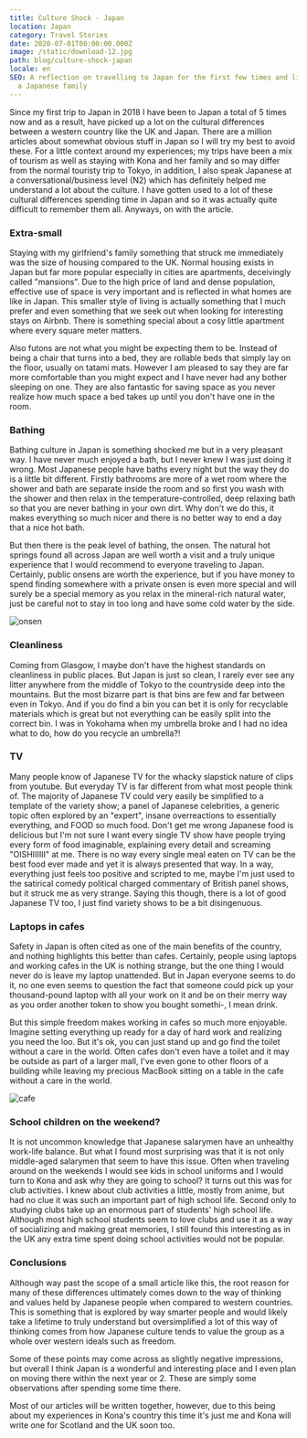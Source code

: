 ```yaml
---
title: Culture Shock - Japan
location: Japan
category: Travel Stories
date: 2020-07-01T00:00:00.000Z
image: /static/download-12.jpg
path: blog/culture-shock-japan
locale: en
SEO: A reflection on travelling to Japan for the first few times and living with
  a Japanese family
---
```

Since my first trip to Japan in 2018 I have been to Japan a total of 5 times now and as a result, have picked up a lot on the cultural differences between a western country like the UK and Japan. There are a million articles about somewhat obvious stuff in Japan so I will try my best to avoid these. For a little context around my experiences; my trips have been a mix of tourism as well as staying with Kona and her family and so may differ from the normal touristy trip to Tokyo, in addition, I also speak Japanese at a conversational/business level (N2) which has definitely helped me understand a lot about the culture. I have gotten used to a lot of these cultural differences spending time in Japan and so it was actually quite difficult to remember them all. Anyways, on with the article.

### Extra-small

Staying with my girlfriend's family something that struck me immediately was the size of housing compared to the UK. Normal housing exists in Japan but far more popular especially in cities are apartments, deceivingly called "mansions". Due to the high price of land and dense population, effective use of space is very important and is reflected in what homes are like in Japan. This smaller style of living is actually something that I much prefer and even something that we seek out when looking for interesting stays on Airbnb. There is something special about a cosy little apartment where every square meter matters.

Also futons are not what you might be expecting them to be. Instead of being a chair that turns into a bed, they are rollable beds that simply lay on the floor, usually on tatami mats. However I am pleased to say they are far more comfortable than you might expect and I have never had any bother sleeping on one. They are also fantastic for saving space as you never realize how much space a bed takes up until you don't have one in the room. 

### Bathing

Bathing culture in Japan is something shocked me but in a very pleasant way. I have never much enjoyed a bath, but I never knew I was just doing it wrong. Most Japanese people have baths every night but the way they do is a little bit different. Firstly bathrooms are more of a wet room where the shower and bath are separate inside the room and so first you wash with the shower and then relax in the temperature-controlled, deep relaxing bath so that you are never bathing in your own dirt. Why don't we do this, it makes everything so much nicer and there is no better way to end a day that a nice hot bath. 

But then there is the peak level of bathing, the onsen. The natural hot springs found all across Japan are well worth a visit and a truly unique experience that I would recommend to everyone traveling to Japan. Certainly, public onsens are worth the experience, but if you have money to spend finding somewhere with a private onsen is even more special and will surely be a special memory as you relax in the mineral-rich natural water, just be careful not to stay in too long and have some cold water by the side. 

![onsen](/static/img_20190104_175707-1-.jpg "onsen")

### Cleanliness

Coming from Glasgow, I maybe don't have the highest standards on cleanliness in public places. But Japan is just so clean, I rarely ever see any litter anywhere from the middle of Tokyo to the countryside deep into the mountains. But the most bizarre part is that bins are few and far between even in Tokyo. And if you do find a bin you can bet it is only for recyclable materials which is great but not everything can be easily split into the correct bin. I was in Yokohama when my umbrella broke and I had no idea what to do, how do you recycle an umbrella?!

### TV

Many people know of Japanese TV for the whacky slapstick nature of clips from youtube. But everyday TV is far different from what most people think of. The majority of Japanese TV could very easily be simplified to a template of the variety show; a panel of Japanese celebrities, a generic topic often explored by an "expert", insane overreactions to essentially everything, and FOOD so much food. Don't get me wrong Japanese food is delicious but I'm not sure I want every single TV show have people trying every form of food imaginable, explaining every detail and screaming "OISHIIIIII" at me. There is no way every single meal eaten on TV can be the best food ever made and yet it is always presented that way. In a way, everything just feels too positive and scripted to me, maybe I'm just used to the satirical comedy political charged commentary of British panel shows, but it struck me as very strange. Saying this though, there is a lot of good Japanese TV too, I just find variety shows to be a bit disingenuous.

### Laptops in cafes

Safety in Japan is often cited as one of the main benefits of the country, and nothing highlights this better than cafes. Certainly, people using laptops and working cafes in the UK is nothing strange, but the one thing I would never do is leave my laptop unattended. But in Japan everyone seems to do it, no one even seems to question the fact that someone could pick up your thousand-pound laptop with all your work on it and be on their merry way as you order another token to show you bought somethi-, I mean drink. 

But this simple freedom makes working in cafes so much more enjoyable. Imagine setting everything up ready for a day of hard work and realizing you need the loo. But it's ok, you can just stand up and go find the toilet without a care in the world. Often cafes don't even have a toilet and it may be outside as part of a larger mall, I've even gone to other floors of a building while leaving my precious MacBook sitting on a table in the cafe without a care in the world. 

![cafe](/static/img_20191206_101727-1-.jpg "cafe")

### School children on the weekend?

It is not uncommon knowledge that Japanese salarymen have an unhealthy work-life balance. But what I found most surprising was that it is not only middle-aged salarymen that seem to have this issue. Often when traveling around on the weekends I would see kids in school uniforms and I would turn to Kona and ask why they are going to school? It turns out this was for club activities. I knew about club activities a little, mostly from anime, but had no clue it was such an important part of high school life. Second only to studying clubs take up an enormous part of students' high school life.  Although most high school students seem to love clubs and use it as a way of socializing and making great memories, I still found this interesting as in the UK any extra time spent doing school activities would not be popular. 

### Conclusions

Although way past the scope of a small article like this, the root reason for many of these differences ultimately comes down to the way of thinking and values held by Japanese people when compared to western countries. This is something that is explored by way smarter people and would likely take a lifetime to truly understand but oversimplified a lot of this way of thinking comes from how Japanese culture tends to value the group as a whole over western ideals such as freedom. 

Some of these points may come across as slightly negative impressions, but overall I think Japan is a wonderful and interesting place and I even plan on moving there within the next year or 2. These are simply some observations after spending some time there. 

Most of our articles will be written together, however, due to this being about my experiences in Kona's country this time it's just me and Kona will write one for Scotland and the UK soon too.